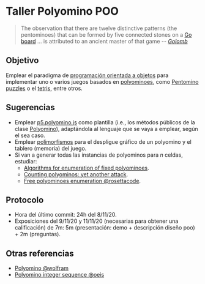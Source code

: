 # Taller Polyomino POO

> The observation that there are twelve distinctive patterns (the pentominoes) that can be
> formed by five connected stones on a [Go board](https://en.wikipedia.org/wiki/Go_(game)) … is
> attributed to an ancient master of that game
> -- <cite>[Golomb][1]</cite>

[1]: https://en.wikipedia.org/wiki/Solomon_W._Golomb

## Objetivo

Emplear el paradigma de [programación orientada a objetos](https://github.com/objetos/objects) para implementar uno o varios juegos basados en [polyominoes](https://en.wikipedia.org/wiki/Polyomino), como [Pentomino puzzles](https://en.wikipedia.org/wiki/Pentomino#Constructing_rectangular_dimensions) o el [tetris](https://en.wikipedia.org/wiki/Tetris), entre otros.

## Sugerencias

* Emplear [p5.polyomino.js](https://github.com/objetos/p5.polyomino.js) como plantilla (i.e., los métodos públicos de la clase [Polyomino](https://github.com/objetos/p5.polyomino.js/blob/master/libraries/p5.polyomino.js)), adaptándola al lenguaje que se vaya a emplear, según el sea caso.
* Emplear [polimorfismos](objetos.github.io/polymorphism/) para el despligue gráfico de un polyomino y el tablero (memoria) del juego.
* Si van a generar todas las instancias de polyominos para _n_ celdas, estudiar:
    * [Algorithms for enumeration of fixed polyominoes](https://en.wikipedia.org/wiki/Polyomino#Algorithms_for_enumeration_of_fixed_polyominoes).
    * [Counting polyominos: yet another attack](https://www.sciencedirect.com/science/article/pii/0012365X81902375?via%3Dihub).
    * [Free polyominoes enumeration @rosettacode](https://rosettacode.org/wiki/Free_polyominoes_enumeration).

## Protocolo

* Hora del último commit: 24h del 8/11/20.
* Exposiciones del 9/11/20 y 11/11/20 (necesarias para obtener una calificación) de 7m: 5m (presentación: demo + descripción diseño poo) + 2m (preguntas).

## Otras referencias

* [Polyomino @wolfram](https://mathworld.wolfram.com/Polyomino.html)
* [Polyomino integer sequence @oeis](https://oeis.org/A000105)